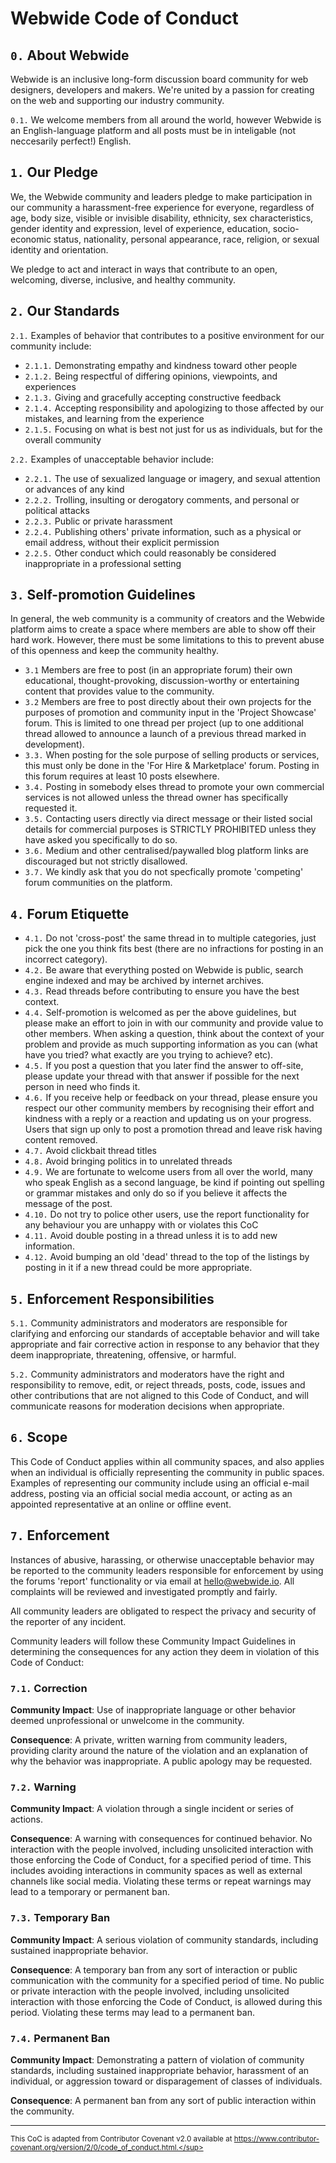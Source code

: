 
# Webwide Code of Conduct

## `0.` About Webwide
Webwide is an inclusive long-form discussion board community for web designers, developers and makers. We're united by a passion for creating on the web and supporting our industry community.

`0.1.` We welcome members from all around the world, however Webwide is an English-language platform and all posts must be in inteligable (not neccesarily perfect!) English.

## `1.` Our Pledge

We, the Webwide community and leaders pledge to make participation in our
community a harassment-free experience for everyone, regardless of age, body
size, visible or invisible disability, ethnicity, sex characteristics, gender
identity and expression, level of experience, education, socio-economic status,
nationality, personal appearance, race, religion, or sexual identity
and orientation.

We pledge to act and interact in ways that contribute to an open, welcoming,
diverse, inclusive, and healthy community.

## `2.` Our Standards

`2.1.` Examples of behavior that contributes to a positive environment for our
community include:

* `2.1.1.` Demonstrating empathy and kindness toward other people
* `2.1.2.` Being respectful of differing opinions, viewpoints, and experiences
* `2.1.3.` Giving and gracefully accepting constructive feedback
* `2.1.4.` Accepting responsibility and apologizing to those affected by our mistakes,
  and learning from the experience
* `2.1.5.` Focusing on what is best not just for us as individuals, but for the
  overall community

`2.2.` Examples of unacceptable behavior include:

* `2.2.1.` The use of sexualized language or imagery, and sexual attention or
  advances of any kind
* `2.2.2.` Trolling, insulting or derogatory comments, and personal or political attacks
* `2.2.3.` Public or private harassment
* `2.2.4.` Publishing others' private information, such as a physical or email
  address, without their explicit permission
* `2.2.5.` Other conduct which could reasonably be considered inappropriate in a
  professional setting
  
## `3.` Self-promotion Guidelines
In general, the web community is a community of creators and the Webwide platform aims to create a space where members are able to show off their hard work. However, there must be some limitations to this to prevent abuse of this openness and keep the community healthy.

* `3.1` Members are free to post (in an appropriate forum) their own educational, thought-provoking, discussion-worthy or entertaining content that provides value to the community.
* `3.2` Members are free to post directly about their own projects for the purposes of promotion and community input in the 'Project Showcase' forum. This is limited to one thread per project (up to one additional thread allowed to announce a launch of a previous thread marked in development).
* `3.3.` When posting for the sole purpose of selling products or services, this must only be done in the 'For Hire & Marketplace' forum. Posting in this forum requires at least 10 posts elsewhere.
* `3.4.` Posting in somebody elses thread to promote your own commercial services is not allowed unless the thread owner has specifically requested it.
* `3.5.` Contacting users directly via direct message or their listed social details for commercial purposes is STRICTLY PROHIBITED unless they have asked you specifically to do so.
* `3.6.` Medium and other centralised/paywalled blog platform links are discouraged but not strictly disallowed.
* `3.7.` We kindly ask that you do not specfically promote 'competing' forum communities on the platform.

## `4.` Forum Etiquette
* `4.1.` Do not 'cross-post' the same thread in to multiple categories, just pick the one you think fits best (there are no infractions for posting in an incorrect category).
* `4.2.` Be aware that everything posted on Webwide is public, search engine indexed and may be archived by internet archives.
* `4.3.` Read threads before contributing to ensure you have the best context.
* `4.4.` Self-promotion is welcomed as per the above guidelines, but please make an effort to join in with our community and provide value to other members.
When asking a question, think about the context of your problem and provide as much supporting information as you can (what have you tried? what exactly are you trying to achieve? etc).
* `4.5.` If you post a question that you later find the answer to off-site, please update your thread with that answer if possible for the next person in need who finds it.
* `4.6.` If you receive help or feedback on your thread, please ensure you respect our other community members by recognising their effort and kindness with a reply or a reaction and updating us on your progress. Users that sign up only to post a promotion thread and leave risk having content removed.
* `4.7.` Avoid clickbait thread titles
* `4.8.` Avoid bringing politics in to unrelated threads
* `4.9.` We are fortunate to welcome users from all over the world, many who speak English as a second language, be kind if pointing out spelling or grammar mistakes and only do so if you believe it affects the message of the post.
* `4.10.` Do not try to police other users, use the report functionality for any behaviour you are unhappy with or violates this CoC
* `4.11.` Avoid double posting in a thread unless it is to add new information.
* `4.12.` Avoid bumping an old 'dead' thread to the top of the listings by posting in it if a new thread could be more appropriate.

## `5.` Enforcement Responsibilities

`5.1.` Community administrators and moderators are responsible for clarifying and enforcing our standards of
acceptable behavior and will take appropriate and fair corrective action in
response to any behavior that they deem inappropriate, threatening, offensive,
or harmful.

`5.2.` Community administrators and moderators have the right and responsibility to remove, edit, or reject
threads, posts, code, issues and other contributions that are
not aligned to this Code of Conduct, and will communicate reasons for moderation
decisions when appropriate.

## `6.` Scope

This Code of Conduct applies within all community spaces, and also applies when
an individual is officially representing the community in public spaces.
Examples of representing our community include using an official e-mail address,
posting via an official social media account, or acting as an appointed
representative at an online or offline event.

## `7.` Enforcement

Instances of abusive, harassing, or otherwise unacceptable behavior may be
reported to the community leaders responsible for enforcement by using the forums 
'report' functionality or via email at hello@webwide.io.
All complaints will be reviewed and investigated promptly and fairly.

All community leaders are obligated to respect the privacy and security of the
reporter of any incident.

Community leaders will follow these Community Impact Guidelines in determining
the consequences for any action they deem in violation of this Code of Conduct:

### `7.1.` Correction

**Community Impact**: Use of inappropriate language or other behavior deemed
unprofessional or unwelcome in the community.

**Consequence**: A private, written warning from community leaders, providing
clarity around the nature of the violation and an explanation of why the
behavior was inappropriate. A public apology may be requested.

### `7.2.` Warning

**Community Impact**: A violation through a single incident or series
of actions.

**Consequence**: A warning with consequences for continued behavior. No
interaction with the people involved, including unsolicited interaction with
those enforcing the Code of Conduct, for a specified period of time. This
includes avoiding interactions in community spaces as well as external channels
like social media. Violating these terms or repeat warnings may lead to a temporary or
permanent ban.

### `7.3.` Temporary Ban

**Community Impact**: A serious violation of community standards, including
sustained inappropriate behavior.

**Consequence**: A temporary ban from any sort of interaction or public
communication with the community for a specified period of time. No public or
private interaction with the people involved, including unsolicited interaction
with those enforcing the Code of Conduct, is allowed during this period.
Violating these terms may lead to a permanent ban.

### `7.4.` Permanent Ban

**Community Impact**: Demonstrating a pattern of violation of community
standards, including sustained inappropriate behavior, harassment of an
individual, or aggression toward or disparagement of classes of individuals.

**Consequence**: A permanent ban from any sort of public interaction within
the community.

---

<sup>This CoC is adapted from Contributor Covenant v2.0 available at
https://www.contributor-covenant.org/version/2/0/code_of_conduct.html.</sup>

